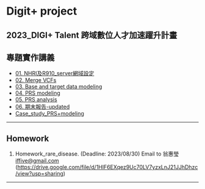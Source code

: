# Digit+ project
2023_DIGI+ Talent 跨域數位人才加速躍升計畫
---
## 專題實作講義

* [01. NHRI及R910_server網域設定](https://drive.google.com/file/d/1X6UEDheP9-lFrgRBWNKb9c9Me3K0tVcc/view?usp=sharing)
* [02. Merge VCFs](https://drive.google.com/file/d/1y0iTGAnjcL6mrIlu_bkJEuYs4G7G0C4A/view?usp=sharing)
* [03. Base and target data modeling](https://drive.google.com/file/d/11in4L0XSwohT2wdj9LDqJcKKU8Sub8if/view?usp=sharing)
* [04. PRS modeling]()
* [05. PRS analysis]()
* [06. 期末報告-updated]()
* [Case_study_PRS+modeling]()
---
## Homework
1. Homework_rare_disease. (Deadline: 2023/08/30) Email to 翁惠瑩 iffive@gmail.com (https://drive.google.com/file/d/1HlF6EXqez9Uc70LV7yzxLnJ21JJhDhzc/view?usp=sharing)
---
